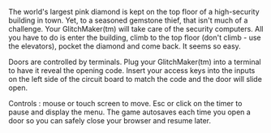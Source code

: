 The world's largest pink diamond is kept on the top floor of a high-security building in town. 
Yet, to a seasoned gemstone thief, that isn't much of a challenge. Your GlitchMaker(tm) will take care of the security computers.
All you have to do is enter the building, climb to the top floor (don't climb - use the elevators), pocket the diamond and come back. It seems so easy.

Doors are controlled by terminals. Plug your GlitchMaker(tm) into a terminal to have it reveal the opening code. Insert your access keys into the inputs on the left side of the circuit board to match the code and the door will slide open.

Controls : mouse or touch screen to move.
Esc or click on the timer to pause and display the menu.
The game autosaves each time you open a door so you can safely close your browser and resume later.